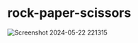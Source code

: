 # rock-paper-scissors
![Screenshot 2024-05-22 221315](https://github.com/SU123has/rock-paper-scissors/assets/121721784/89f6ee36-ad86-4cb7-9792-22775bd54655)
